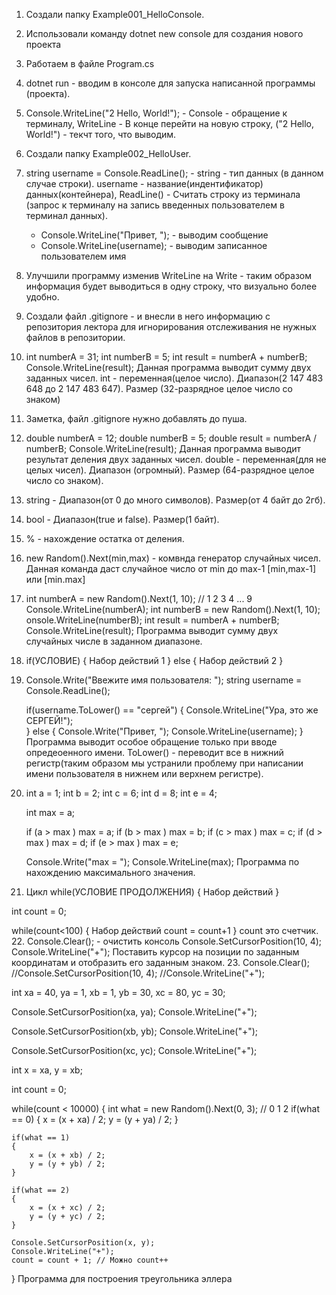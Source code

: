 1. Создали папку Example001_HelloConsole.
2. Использовали команду dotnet new console для создания нового проекта
3. Работаем в файле Program.cs
4. dotnet run - вводим в консоле для запуска написанной программы (проекта).
5. Console.WriteLine("2 Hello, World!"); - Console - обращение к терминалу, WriteLine - В конце перейти на новую строку, ("2 Hello, World!") - текчт того, что выводим.
6. Создали папку Example002_HelloUser.
7. string username = Console.ReadLine(); - string - тип данных (в данном случае строки). username - название(индентификатор) данных(контейнера), ReadLine() - Считать строку из терминала (запрос к терминалу на запись введенных пользователем в терминал данных).
    - Console.WriteLine("Привет, "); - выводим сообщение 
    - Console.WriteLine(username); - выводим записанное пользователем имя
8. Улучшили программу изменив WriteLine на Write - таким образом информация будет выводиться в одну строку, что визуально более удобно.
9. Создали файл .gitignore - и внесли в него информацию с репозитория лектора для игнорирования отслеживания не нужных файлов в репозитории.
10. int numberA = 31;
    int numberB = 5;
    int result = numberA + numberB;
    Console.WriteLine(result);
Данная программа выводит сумму двух заданных чисел. int - переменная(целое число). Диапазон(2 147 483 648 до 2 147 483 647). Размер (32-разрядное целое число со знаком)
11. Заметка, файл .gitignore нужно добавлять до пуша. 
12. double numberA = 12;
    double numberB = 5;
    double result = numberA / numberB;
    Console.WriteLine(result);
    Данная программа выводит результат деления двух заданных чисел. double - переменная(для не целых чисел). Диапазон (огромный). Размер (64-разрядное целое число со знаком).
13. string - Диапазон(от 0 до много символов). Размер(от 4 байт до 2гб).
14. bool - Диапазон(true и false). Размер(1 байт).
15. % - нахождение остатка от деления.
16. new Random().Next(min,max) - комвнда генератор случайных чисел. Данная команда даст случайное число от min до max-1 [min,max-1] или [min.max]
17. int numberA = new Random().Next(1, 10); // 1 2 3 4 ... 9
    Console.WriteLine(numberA);
    int numberB = new Random().Next(1, 10);
    onsole.WriteLine(numberB);
    int result = numberA + numberB;
    Console.WriteLine(result);
Программа выводит сумму двух случайных числе в заданном диапазоне.
18. if(УСЛОВИЕ) 
{
    Набор действий 1
} 
else
{
    Набор действий 2
}
19. Console.Write("Ввежите имя пользователя: ");
    string username = Console.ReadLine();

    if(username.ToLower() == "сергей")
    {
        Console.WriteLine("Ура, это же СЕРГЕЙ!");   
    }
    else
    {
        Console.Write("Привет, ");
        Console.WriteLine(username);
    }
Программа выводит особое обращение только при вводе опредеоенного имени. ToLower() - переводит все в нижний регистр(таким образом мы устранили проблему при написании имени пользователя в нижнем или верхнем регистре).
20. int a = 1;
    int b = 2;
    int c = 6;
    int d = 8;
    int e = 4;

    int max = a;
 
    if (a > max ) max = a;
    if (b > max ) max = b;
    if (c > max ) max = c;
    if (d > max ) max = d;
    if (e > max ) max = e;

    Console.Write("max = ");
    Console.WriteLine(max);
Программа по нахождению максимального значения. 
21. Цикл
while(УСЛОВИЕ ПРОДОЛЖЕНИЯ)
{
    Набор действий
}

int count = 0;

while(count<100)
{
   Набор действий
   count = count+1 
}
count это счетчик.
22. Console.Clear(); - очистить консоль
    Console.SetCursorPosition(10, 4); 
    Console.WriteLine("+");
Поставить курсор на позиции по заданным координатам и отобразить его заданным знаком.
23. Console.Clear();
//Console.SetCursorPosition(10, 4); 
//Console.WriteLine("+");

int xa = 40, ya = 1,
    xb = 1, yb = 30,
    xc = 80, yc = 30;

Console.SetCursorPosition(xa, ya); 
Console.WriteLine("+");

Console.SetCursorPosition(xb, yb); 
Console.WriteLine("+");

Console.SetCursorPosition(xc, yc); 
Console.WriteLine("+");

int x = xa, y = xb;

int count = 0;

while(count < 10000)
{
    int what = new Random().Next(0, 3); // 0 1 2
    if(what == 0)
    {
        x = (x + xa) / 2;
        y = (y + ya) / 2;
    }

    if(what == 1)
    {
        x = (x + xb) / 2;
        y = (y + yb) / 2;
    }

    if(what == 2)
    {
        x = (x + xc) / 2;
        y = (y + yc) / 2;
    }

    Console.SetCursorPosition(x, y);
    Console.WriteLine("+");
    count = count + 1; // Можно count++

}
Программа для построения треугольника эллера